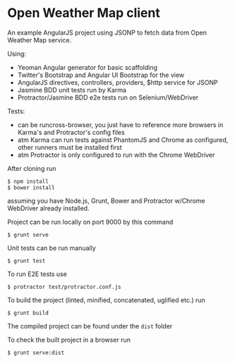 Open Weather Map client
============

An example AngularJS project using JSONP to fetch data from Open Weather Map service.

Using:

- Yeoman Angular generator for basic scaffolding
- Twitter's Bootstrap and Angular UI Bootstrap for the view
- AngularJS directives, controllers, providers, $http service for JSONP
- Jasmine BDD unit tests run by Karma
- Protractor/Jasmine BDD e2e tests run on Selenium/WebDriver

Tests:
- can be runcross-browser, you just have to reference more browsers in Karma's and Protractor's config files
- atm Karma can run tests against PhantomJS and Chrome as configured, other runners must be installed first
- atm Protractor is only configured to run with the Chrome WebDriver

After cloning run

```
$ npm install
$ bower install
```

assuming you have Node.js, Grunt, Bower and Protractor w/Chrome WebDriver already installed.

Project can be run locally on port 9000 by this command

```
$ grunt serve
```

Unit tests can be run manually

```
$ grunt test
```

To run E2E tests use

```
$ protractor test/protractor.conf.js
```

To build the project (linted, minified, concatenated, uglified etc.) run

```
$ grunt build
```

The compiled project can be found under the `dist` folder

To check the built project in a browser run

```
$ grunt serve:dist
```
